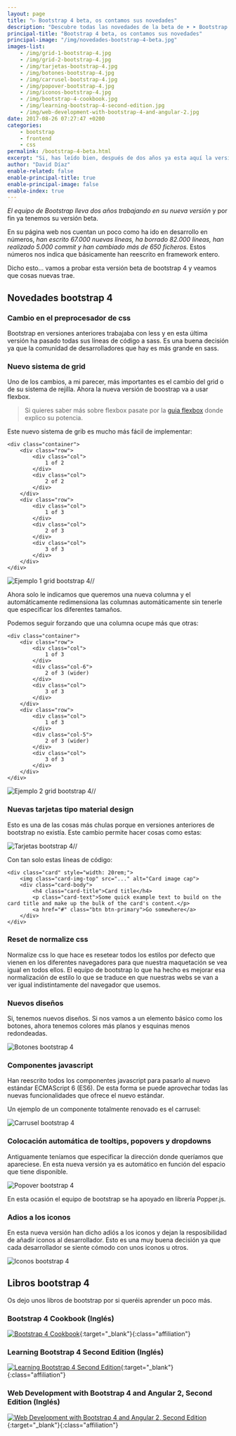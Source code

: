 ```yaml
---
layout: page
title: "▷ Bootstrap 4 beta, os contamos sus novedades"
description: "Descubre todas las novedades de la beta de ➤ ➤ Bootstrap 4. Si estas pensando añadir un framework css a tus proyectos ENTRA y echa un vistazo a las novedades que trae Bootstrap."
principal-title: "Bootstrap 4 beta, os contamos sus novedades"
principal-image: "/img/novedades-bootstrap-4-beta.jpg"
images-list:
    - /img/grid-1-bootstrap-4.jpg
    - /img/grid-2-bootstrap-4.jpg
    - /img/tarjetas-bootstrap-4.jpg
    - /img/botones-bootstrap-4.jpg
    - /img/carrusel-bootstrap-4.jpg
    - /img/popover-bootstrap-4.jpg
    - /img/iconos-bootstrap-4.jpg
    - /img/bootstrap-4-cookbook.jpg
    - /img/learning-bootstrap-4-second-edition.jpg
    - /img/web-development-with-bootstrap-4-and-angular-2.jpg
date: 2017-08-26 07:27:47 +0200
categories: 
    - bootstrap
    - frontend
    - css
permalink: /bootstrap-4-beta.html
excerpt: "Si, has leído bien, después de dos años ya esta aquí la versión beta de la última versión de bootstrap. Así que vamos a jugar con ella."
author: "David Díaz"
enable-related: false
enable-principal-title: true
enable-principal-image: false
enable-index: true
---
```

*El equipo de Bootstrap lleva dos años trabajando en su nueva versión* y por fin ya tenemos su
versión beta.

En su página web nos cuentan un poco como ha ido en desarrollo en números, *han escrito 67.000 nuevas líneas, ha borrado
82.000 líneas, han realizado 5.000 commit y han cambiado más de 650 ficheros.* Estos números nos indica que básicamente 
han reescrito en framework entero.

Dicho esto... vamos a probar esta versión beta de bootstrap 4 y veamos que cosas nuevas trae.

## Novedades bootstrap 4
### Cambio en el preprocesador de css
Bootstrap en versiones anteriores trabajaba con less y en esta última versión ha pasado todas sus líneas de código a 
sass. Es una buena decisión ya que la comunidad de desarrolladores que hay es más grande en sass.

### Nuevo sistema de grid
Uno de los cambios, a mi parecer, más importantes es el cambio del grid o de su sistema de rejilla. Ahora la nueva versión
de boostrap va a usar flexbox.

> Si quieres saber más sobre flexbox pasate por la [guia flexbox](guia-flexbox.html) donde explico su potencia.

Este nuevo sistema de grib es mucho más fácil de implementar:

```
<div class="container">
    <div class="row">
        <div class="col">
            1 of 2
        </div>
        <div class="col">
            2 of 2
        </div>
    </div>
    <div class="row">
        <div class="col">
            1 of 3
        </div>
        <div class="col">
            2 of 3
        </div>
        <div class="col">
            3 of 3
        </div>
    </div>
</div>
```

![Ejemplo 1 grid bootstrap 4](/img/grid-1-bootstrap-4.jpg)//

Ahora solo le indicamos que queremos una nueva columna y el automáticamente redimensiona las columnas automáticamente
sin tenerle que especificar los diferentes tamaños.

Podemos seguir forzando que una columna ocupe más que otras:

```
<div class="container">
    <div class="row">
        <div class="col">
            1 of 3
        </div>
        <div class="col-6">
            2 of 3 (wider)
        </div>
        <div class="col">
            3 of 3
        </div>
    </div>
    <div class="row">
        <div class="col">
            1 of 3
        </div>
        <div class="col-5">
            2 of 3 (wider)
        </div>
        <div class="col">
            3 of 3
        </div>
    </div>
</div>
```

![Ejemplo 2 grid bootstrap 4](/img/grid-2-bootstrap-4.jpg)//

### Nuevas tarjetas tipo material design
Esto es una de las cosas más chulas porque en versiones anteriores de bootstrap no existía. Este cambio permite hacer
cosas como estas:

![Tarjetas bootstrap 4](/img/tarjetas-bootstrap-4.jpg)//

Con tan solo estas líneas de código:

```
<div class="card" style="width: 20rem;">
    <img class="card-img-top" src="..." alt="Card image cap">
    <div class="card-body">
        <h4 class="card-title">Card title</h4>
        <p class="card-text">Some quick example text to build on the card title and make up the bulk of the card's content.</p>
        <a href="#" class="btn btn-primary">Go somewhere</a>
    </div>
</div>
```

### Reset de normalize css
Normalize css lo que hace es resetear todos los estilos por defecto que vienen en los diferentes navegadores para que 
nuestra maquetación se vea igual en todos ellos.
El equipo de bootstrap lo que ha hecho es mejorar esa normalización de estilo lo que se traduce en que nuestras webs 
se van a ver igual indistintamente del navegador que usemos.

### Nuevos diseños
Si, tenemos nuevos diseños. Si nos vamos a un elemento básico como los botones, ahora tenemos colores más planos y esquinas
menos redondeadas.

![Botones bootstrap 4](/img/botones-bootstrap-4.jpg)

### Componentes javascript
Han reescrito todos los componentes javascript para pasarlo al nuevo estándar ECMAScript 6 (ES6). De esta forma se puede
aprovechar todas las nuevas funcionalidades que ofrece el nuevo estándar.

Un ejemplo de un componente totalmente renovado es el carrusel:

![Carrusel bootstrap 4](/img/carrusel-bootstrap-4.jpg)

### Colocación automática de tooltips, popovers y dropdowns
Antiguamente teníamos que especificar la dirección donde queríamos que apareciese. En esta nueva versión ya es automático
en función del espacio que tiene disponible.

![Popover bootstrap 4](/img/popover-bootstrap-4.jpg)

En esta ocasión el equipo de bootstrap se ha apoyado en librería Popper.js.

### Adios a los iconos
En esta nueva versión han dicho adiós a los iconos y dejan la resposibilidad de añadir iconos al desarrollador. Esto es
una muy buena decisión ya que cada desarrollador se siente cómodo con unos iconos u otros.

![Iconos bootstrap 4](/img/iconos-bootstrap-4.jpg)

## Libros bootstrap 4
Os dejo unos libros de bootstrap por si queréis aprender un poco más.

### Bootstrap 4 Cookbook (Inglés)
[![Bootstrap 4 Cookbook](/img/bootstrap-4-cookbook.jpg)](https://www.amazon.es/Bootstrap-Cookbook-Snigdhendu-Bikas-Bhaumik/dp/178588929X/){:target="_blank"}{:class="affiliation"}

### Learning Bootstrap 4 Second Edition (Inglés)
[![Learning Bootstrap 4 Second Edition](/img/learning-bootstrap-4-second-edition.jpg)](https://www.amazon.es/Learning-Bootstrap-Second-Matt-Lambert/dp/1785881000/){:target="_blank"}{:class="affiliation"}

### Web Development with Bootstrap 4 and Angular 2, Second Edition (Inglés)
[![Web Development with Bootstrap 4 and Angular 2, Second Edition](/img/web-development-with-bootstrap-4-and-angular-2.jpg)](https://www.amazon.es/Web-Development-Bootstrap-Angular-Second/dp/1785880810/){:target="_blank"}{:class="affiliation"}
